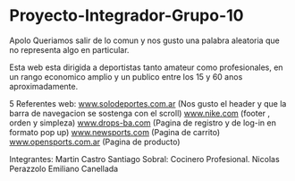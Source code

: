 # Proyecto-Integrador-Grupo-10
Apolo 
Queriamos salir de lo comun y nos gusto una palabra aleatoria que no representa algo en particular.

Esta web esta dirigida a deportistas tanto amateur como profesionales, en un rango economico amplio y un publico entre los 15 y 60 anos aproximadamente.

5 Referentes web:
www.solodeportes.com.ar (Nos gusto el header y que la barra de navegacion se sostenga con el scroll)
www.nike.com (footer , orden y simpleza)
www.drops-ba.com (Pagina de registro y de log-in en formato pop up)
www.newsports.com (Pagina de carrito)
www.opensports.com.ar (Pagina de producto)


Integrantes:
Martin Castro
Santiago Sobral: Cocinero Profesional.
Nicolas Perazzolo
Emiliano Canellada
